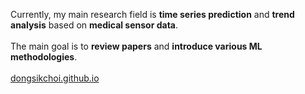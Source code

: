 Currently, my main research field is **time series prediction** and **trend analysis** based on **medical sensor data**. <br><br>
The main goal is to **review papers** and **introduce various ML methodologies**. <br><br>
[dongsikchoi.github.io](https://dongsikchoi.github.io)
